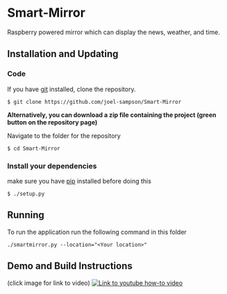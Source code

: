 # Smart-Mirror
Raspberry powered mirror which can display the news, weather, and time.

## Installation and Updating
### Code
If you have [git](https://git-scm.com/book/en/v2/Getting-Started-Installing-Git) installed, clone the repository.

```
$ git clone https://github.com/joel-sampson/Smart-Mirror
```

**Alternatively, you can download a zip file containing the project (green button on the repository page)**

Navigate to the folder for the repository

```
$ cd Smart-Mirror
```

### Install your dependencies 
make sure you have [pip](https://pip.pypa.io/en/stable/installing/) installed before doing this

```
$ ./setup.py
```

## Running
To run the application run the following command in this folder

```
./smartmirror.py --location="<Your location>"
```

## Demo and Build Instructions 
(click image for link to video)
[![Link to youtube how-to video](http://i.imgur.com/cMyaSHT.png)](https://youtu.be/fkVBAcvbrjU)
